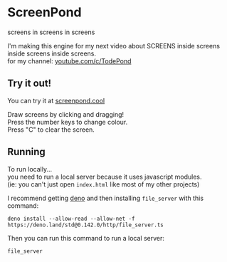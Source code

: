 # ScreenPond
screens in screens in screens

I'm making this engine for my next video about SCREENS inside screens inside screens inside screens.<br>
for my channel: [youtube.com/c/TodePond](https://youtube.com/c/TodePond)

## Try it out!
You can try it at [screenpond.cool](https://screenpond.cool)<br>

Draw screens by clicking and dragging!<br>
Press the number keys to change colour.<br>
Press "C" to clear the screen.

## Running
To run locally...<br>
you need to run a local server because it uses javascript modules.<br>
(ie: you can't just open `index.html` like most of my other projects)<br>

I recommend getting [deno](https://deno.land)
and then installing `file_server` with this command:
```
deno install --allow-read --allow-net -f https://deno.land/std@0.142.0/http/file_server.ts
```
Then you can run this command to run a local server:
```
file_server
```
